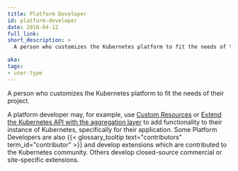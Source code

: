 ```yaml
---
title: Platform Developer
id: platform-developer
date: 2018-04-12
full_link:
short_description: >
  A person who customizes the Kubernetes platform to fit the needs of their project.

aka:
tags:
- user-type
---
```

 A person who customizes the Kubernetes platform to fit the needs of their project.

<!--more-->

A platform developer may, for example, use [Custom Resources](/docs/concepts/api-extension/custom-resources/) or [Extend the Kubernetes API with the aggregation layer](/docs/concepts/api-extension/apiserver-aggregation/) to add functionality to their instance of Kubernetes, specifically for their application.  Some Platform Developers are also {{< glossary_tooltip text="contributors" term_id="contributor" >}} and develop extensions which are contributed to the Kubernetes community.  Others develop closed-source commercial or site-specific extensions.

